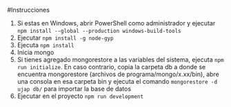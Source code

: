 #Instrucciones
1. Si estas en Windows, abrir PowerShell como administrador y ejecutar `npm install --global --production windows-build-tools`
2. Ejecutar `npm install -g node-gyp`
3. Ejecuta `npm install`
4. Inicia mongo
5. Si tienes agregado mongorestore a las variables del sistema, ejecuta `npm run initialize`. En caso contrario, copia la carpeta db a donde se encuentra mongorestore (archivos de programa/mongo/x.xx/bin), abre una consola en esa carpeta bin y ejecuta el comando `mongorestore -d ujap db/` para importar la base de datos
6. Ejecutar en el proyecto `npm run development`

